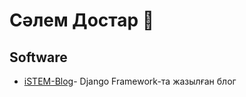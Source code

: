 # Сәлем Достар 👋



## Software

- [iSTEM-Blog](https://github.com/nurbekomar/istem_blog)- Django Framework-та жазылған блог

